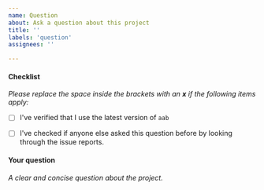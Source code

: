 ```yaml
---
name: Question
about: Ask a question about this project
title: ''
labels: 'question'
assignees: ''

---
```


#### Checklist

*Please replace the space inside the brackets with an **x** if the following items apply:*

 - [ ] I've verified that I use the latest version of `aab`
 - [ ] I've checked if anyone else asked this question before by looking through the issue reports.


#### Your question

*A clear and concise question about the project.*
